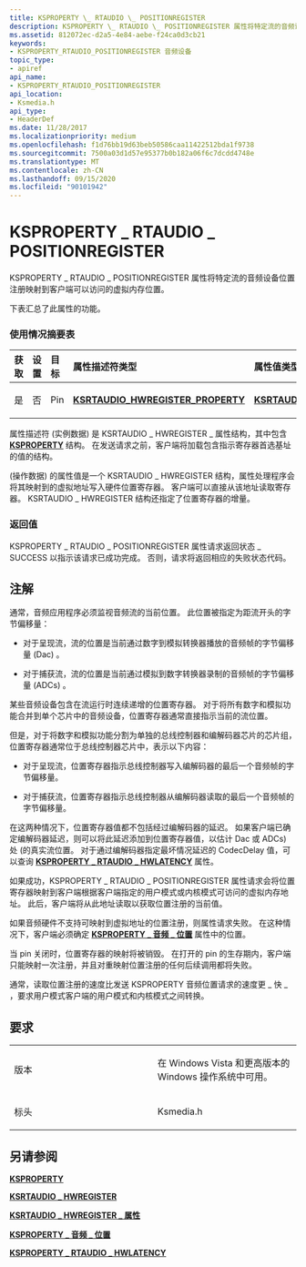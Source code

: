 ```yaml
---
title: KSPROPERTY \_ RTAUDIO \_ POSITIONREGISTER
description: KSPROPERTY \_ RTAUDIO \_ POSITIONREGISTER 属性将特定流的音频设备位置注册映射到客户端可以访问的虚拟内存位置。下表汇总了此属性的功能。
ms.assetid: 812072ec-d2a5-4e84-aebe-f24ca0d3cb21
keywords:
- KSPROPERTY_RTAUDIO_POSITIONREGISTER 音频设备
topic_type:
- apiref
api_name:
- KSPROPERTY_RTAUDIO_POSITIONREGISTER
api_location:
- Ksmedia.h
api_type:
- HeaderDef
ms.date: 11/28/2017
ms.localizationpriority: medium
ms.openlocfilehash: f1d76bb19d63beb50586caa11422512bda1f9738
ms.sourcegitcommit: 7500a03d1d57e95377b0b182a06f6c7dcdd4748e
ms.translationtype: MT
ms.contentlocale: zh-CN
ms.lasthandoff: 09/15/2020
ms.locfileid: "90101942"
---
```

# <a name="ksproperty_rtaudio_positionregister"></a>KSPROPERTY \_ RTAUDIO \_ POSITIONREGISTER


KSPROPERTY \_ RTAUDIO \_ POSITIONREGISTER 属性将特定流的音频设备位置注册映射到客户端可以访问的虚拟内存位置。

下表汇总了此属性的功能。

### <a name="span-idusage_summary_tablespanspan-idusage_summary_tablespanspan-idusage_summary_tablespanusage-summary-table"></a><span id="Usage_Summary_Table"></span><span id="usage_summary_table"></span><span id="USAGE_SUMMARY_TABLE"></span>使用情况摘要表

<table>
<colgroup>
<col width="20%" />
<col width="20%" />
<col width="20%" />
<col width="20%" />
<col width="20%" />
</colgroup>
<thead>
<tr class="header">
<th align="left">获取</th>
<th align="left">设置</th>
<th align="left">目标</th>
<th align="left">属性描述符类型</th>
<th align="left">属性值类型</th>
</tr>
</thead>
<tbody>
<tr class="odd">
<td align="left"><p>是</p></td>
<td align="left"><p>否</p></td>
<td align="left"><p>Pin</p></td>
<td align="left"><p><a href="/windows-hardware/drivers/ddi/ksmedia/ns-ksmedia-ksrtaudio_hwregister_property" data-raw-source="[&lt;strong&gt;KSRTAUDIO_HWREGISTER_PROPERTY&lt;/strong&gt;](/windows-hardware/drivers/ddi/ksmedia/ns-ksmedia-ksrtaudio_hwregister_property)"><strong>KSRTAUDIO_HWREGISTER_PROPERTY</strong></a></p></td>
<td align="left"><p><a href="/windows-hardware/drivers/ddi/ksmedia/ns-ksmedia-ksrtaudio_hwregister" data-raw-source="[&lt;strong&gt;KSRTAUDIO_HWREGISTER&lt;/strong&gt;](/windows-hardware/drivers/ddi/ksmedia/ns-ksmedia-ksrtaudio_hwregister)"><strong>KSRTAUDIO_HWREGISTER</strong></a></p></td>
</tr>
</tbody>
</table>

 

属性描述符 (实例数据) 是 KSRTAUDIO \_ HWREGISTER \_ 属性结构，其中包含 [**KSPROPERTY**](/previous-versions/ff564262(v=vs.85)) 结构。 在发送请求之前，客户端将加载包含指示寄存器首选基址的值的结构。

 (操作数据) 的属性值是一个 KSRTAUDIO \_ HWREGISTER 结构，属性处理程序会将其映射到的虚拟地址写入硬件位置寄存器。 客户端可以直接从该地址读取寄存器。 KSRTAUDIO \_ HWREGISTER 结构还指定了位置寄存器的增量。

### <a name="span-idreturn_valuespanspan-idreturn_valuespanspan-idreturn_valuespanreturn-value"></a><span id="Return_Value"></span><span id="return_value"></span><span id="RETURN_VALUE"></span>返回值

KSPROPERTY \_ RTAUDIO \_ POSITIONREGISTER 属性请求返回状态 \_ SUCCESS 以指示该请求已成功完成。 否则，请求将返回相应的失败状态代码。

<a name="remarks"></a>注解
-------

通常，音频应用程序必须监视音频流的当前位置。 此位置被指定为距流开头的字节偏移量：

-   对于呈现流，流的位置是当前通过数字到模拟转换器播放的音频帧的字节偏移量 (Dac) 。

-   对于捕获流，流的位置是当前通过模拟到数字转换器录制的音频帧的字节偏移量 (ADCs) 。

某些音频设备包含在流运行时连续递增的位置寄存器。 对于将所有数字和模拟功能合并到单个芯片中的音频设备，位置寄存器通常直接指示当前的流位置。

但是，对于将数字和模拟功能分割为单独的总线控制器和编解码器芯片的芯片组，位置寄存器通常位于总线控制器芯片中，表示以下内容：

-   对于呈现流，位置寄存器指示总线控制器写入编解码器的最后一个音频帧的字节偏移量。

-   对于捕获流，位置寄存器指示总线控制器从编解码器读取的最后一个音频帧的字节偏移量。

在这两种情况下，位置寄存器值都不包括经过编解码器的延迟。 如果客户端已确定编解码器延迟，则可以将此延迟添加到位置寄存器值，以估计 Dac 或 ADCs) 处 (的真实流位置。 对于通过编解码器指定最坏情况延迟的 CodecDelay 值，可以查询 [**KSPROPERTY \_ RTAUDIO \_ HWLATENCY**](ksproperty-rtaudio-hwlatency.md) 属性。

如果成功，KSPROPERTY \_ RTAUDIO \_ POSITIONREGISTER 属性请求会将位置寄存器映射到客户端根据客户端指定的用户模式或内核模式可访问的虚拟内存地址。 此后，客户端将从此地址读取以获取位置注册的当前值。

如果音频硬件不支持可映射到虚拟地址的位置注册，则属性请求失败。 在这种情况下，客户端必须确定 [**KSPROPERTY \_ 音频 \_ 位置**](ksproperty-audio-position.md) 属性中的位置。

当 pin 关闭时，位置寄存器的映射将被销毁。 在打开的 pin 的生存期内，客户端只能映射一次注册，并且对重映射位置注册的任何后续调用都将失败。

通常，读取位置注册的速度比发送 KSPROPERTY 音频位置请求的速度更 \_ 快 \_ ，要求用户模式客户端的用户模式和内核模式之间转换。

<a name="requirements"></a>要求
------------

<table>
<colgroup>
<col width="50%" />
<col width="50%" />
</colgroup>
<tbody>
<tr class="odd">
<td align="left"><p>版本</p></td>
<td align="left"><p>在 Windows Vista 和更高版本的 Windows 操作系统中可用。</p></td>
</tr>
<tr class="even">
<td align="left"><p>标头</p></td>
<td align="left">Ksmedia.h</td>
</tr>
</tbody>
</table>

## <a name="span-idsee_alsospansee-also"></a><span id="see_also"></span>另请参阅


[**KSPROPERTY**](/previous-versions/ff564262(v=vs.85))

[**KSRTAUDIO \_ HWREGISTER**](/windows-hardware/drivers/ddi/ksmedia/ns-ksmedia-ksrtaudio_hwregister)

[**KSRTAUDIO \_ HWREGISTER \_ 属性**](/windows-hardware/drivers/ddi/ksmedia/ns-ksmedia-ksrtaudio_hwregister_property)

[**KSPROPERTY \_ 音频 \_ 位置**](ksproperty-audio-position.md)

[**KSPROPERTY \_ RTAUDIO \_ HWLATENCY**](ksproperty-rtaudio-hwlatency.md)

